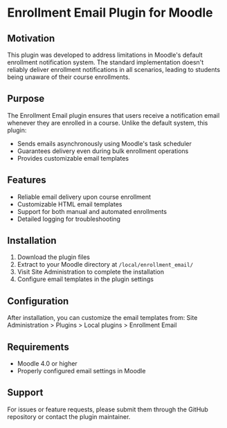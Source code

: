 # Enrollment Email Plugin for Moodle

## Motivation
This plugin was developed to address limitations in Moodle's default enrollment notification system. The standard implementation doesn't reliably deliver enrollment notifications in all scenarios, leading to students being unaware of their course enrollments.

## Purpose
The Enrollment Email plugin ensures that users receive a notification email whenever they are enrolled in a course. Unlike the default system, this plugin:

- Sends emails asynchronously using Moodle's task scheduler
- Guarantees delivery even during bulk enrollment operations
- Provides customizable email templates

## Features
- Reliable email delivery upon course enrollment
- Customizable HTML email templates
- Support for both manual and automated enrollments
- Detailed logging for troubleshooting

## Installation
1. Download the plugin files
2. Extract to your Moodle directory at `/local/enrollment_email/`
3. Visit Site Administration to complete the installation
4. Configure email templates in the plugin settings

## Configuration
After installation, you can customize the email templates from:
Site Administration > Plugins > Local plugins > Enrollment Email

## Requirements
- Moodle 4.0 or higher
- Properly configured email settings in Moodle

## Support
For issues or feature requests, please submit them through the GitHub repository or contact the plugin maintainer.
